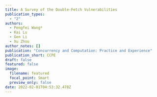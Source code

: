 ```yaml
---
title: A Survey of the Double-Fetch Vulnerabilities
publication_types:
  - "2"
authors:
  - Pengfei Wang*
  - Kai Lu
  - Gen Li
  - Xu Zhou
author_notes: []
publication: "Concurrency and Computation: Practice and Experience"
publication_short: CCPE
draft: false
featured: false
image:
  filename: featured
  focal_point: Smart
  preview_only: false
date: 2022-02-01T04:53:32.478Z
---
```

